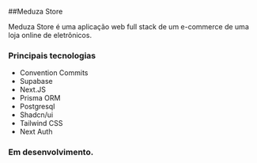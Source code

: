 ##Meduza Store

Meduza Store é uma aplicação web full stack de um e-commerce de uma loja online de eletrônicos.

### Principais tecnologias

- Convention Commits
- Supabase
- Next.JS
- Prisma ORM
- Postgresql
- Shadcn/ui
- Tailwind CSS
- Next Auth

### Em desenvolvimento.
